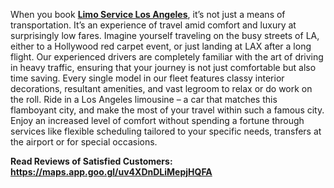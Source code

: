 <p><span style="font-weight: 400;">When you book </span><a href="https://carservicelosangeles.us/"><strong>Limo Service Los Angeles</strong></a><span style="font-weight: 400;">, it&rsquo;s not just a means of transportation. It&rsquo;s an experience of travel amid comfort and luxury at surprisingly low fares. Imagine yourself traveling on the busy streets of LA, either to a Hollywood red carpet event, or just landing at LAX after a long flight. Our experienced drivers are completely familiar with the art of driving in heavy traffic, ensuring that your journey is not just comfortable but also time saving. Every single model in our fleet features classy interior decorations, resultant amenities, and vast legroom to relax or do work on the roll. Ride in a Los Angeles limousine &ndash; a car that matches this flamboyant city, and make the most of your travel within such a famous city. Enjoy an increased level of comfort without spending a fortune through services like flexible scheduling tailored to your specific needs, transfers at the airport or for special occasions.</span></p>
<p><strong>Read Reviews of Satisfied Customers: </strong><strong><a href="https://maps.app.goo.gl/uv4XDnDLiMepjHQFA">https://maps.app.goo.gl/uv4XDnDLiMepjHQFA</a></strong></p>
